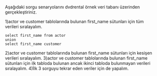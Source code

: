 Aşağıdaki sorgu senaryolarını dvdrental örnek veri tabanı üzerinden gerçekleştiriniz.



1)actor ve customer tablolarında bulunan first_name sütunları için tüm verileri sıralayalım.
``` 
select first_name from actor 
union 
select first_name customer
```

2)actor ve customer tablolarında bulunan first_name sütunları için kesişen verileri sıralayalım.
3)actor ve customer tablolarında bulunan first_name sütunları için ilk tabloda bulunan ancak ikinci tabloda bulunmayan verileri sıralayalım.
4)İlk 3 sorguyu tekrar eden veriler için de yapalım.
